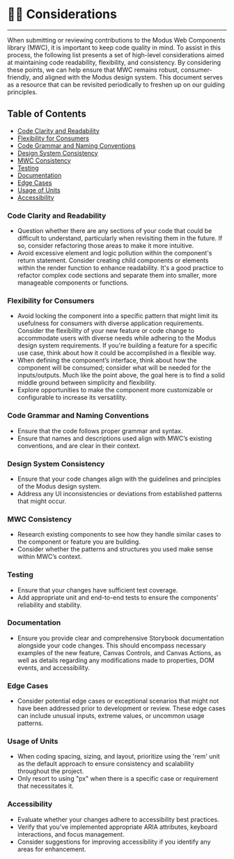 # 🤔💡 Considerations

---

When submitting or reviewing contributions to the Modus Web Components library (MWC), it is important to keep code
quality in mind. To assist in this process, the following list presents a set of high-level considerations aimed at
maintaining code readability, flexibility, and consistency. By considering these points, we can help ensure that MWC
remains robust, consumer-friendly, and aligned with the Modus design system. This document serves as a resource that
can be revisited periodically to freshen up on our guiding principles.

## Table of Contents

- [Code Clarity and Readability](#code-clarity-and-readability)
- [Flexibility for Consumers](#flexibility-for-consumers)
- [Code Grammar and Naming Conventions](#code-grammar-and-naming-conventions)
- [Design System Consistency](#design-system-consistency)
- [MWC Consistency](#mwc-consistency)
- [Testing](#testing)
- [Documentation](#documentation)
- [Edge Cases](#edge-cases)
- [Usage of Units](#usage-of-units)
- [Accessibility](#accessibility)

### Code Clarity and Readability

- Question whether there are any sections of your code that could be difficult to understand, particularly when
  revisiting them in the future. If so, consider refactoring those areas to make it more intuitive.
- Avoid excessive element and logic pollution within the component's return statement. Consider creating child
  components or elements within the render function to enhance readability. It's a good practice to refactor complex
  code sections and separate them into smaller, more manageable components or functions.

### Flexibility for Consumers

- Avoid locking the component into a specific pattern that might limit its usefulness for consumers with diverse
  application requirements. Consider the flexibility of your new feature or code change to accommodate users with diverse
  needs while adhering to the Modus design system requirements. If you're building a feature for a specific use case,
  think about how it could be accomplished in a flexible way.
- When defining the component’s interface, think about how the component will be consumed; consider what will be needed
  for the inputs/outputs. Much like the point above, the goal here is to find a solid middle ground between simplicity
  and flexibility.
- Explore opportunities to make the component more customizable or configurable to increase its versatility.

### Code Grammar and Naming Conventions

- Ensure that the code follows proper grammar and syntax.
- Ensure that names and descriptions used align with MWC’s existing conventions, and are clear in their context.

### Design System Consistency

- Ensure that your code changes align with the guidelines and principles of the Modus design system.
- Address any UI inconsistencies or deviations from established patterns that might occur.

### MWC Consistency

- Research existing components to see how they handle similar cases to the component or feature you are building.
- Consider whether the patterns and structures you used make sense within MWC’s context.

### Testing

- Ensure that your changes have sufficient test coverage.
- Add appropriate unit and end-to-end tests to ensure the components' reliability and stability.

### Documentation

- Ensure you provide clear and comprehensive Storybook documentation alongside your code changes. This should encompass
  necessary examples of the new feature, Canvas Controls, and Canvas Actions, as well as details regarding any
  modifications made to properties, DOM events, and accessibility.

### Edge Cases

- Consider potential edge cases or exceptional scenarios that might not have been addressed prior to development or
  review. These edge cases can include unusual inputs, extreme values, or uncommon usage patterns.

### Usage of Units

- When coding spacing, sizing, and layout, prioritize using the 'rem' unit as the default approach to ensure consistency
  and scalability throughout the project.
- Only resort to using "px" when there is a specific case or requirement that necessitates it.

### Accessibility

- Evaluate whether your changes adhere to accessibility best practices.
- Verify that you've implemented appropriate ARIA attributes, keyboard interactions, and focus management.
- Consider suggestions for improving accessibility if you identify any areas for enhancement.
